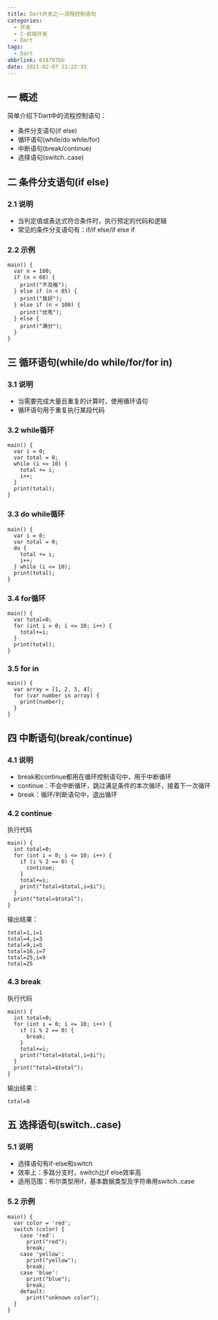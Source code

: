 ```yaml
---
title: Dart开发之——流程控制语句
categories:
  - 开发
  - C-前端开发
  - Dart
tags:
  - Dart
abbrlink: 618707bb
date: 2021-02-07 11:22:33
---
```

## 一 概述

简单介绍下Dart中的流程控制语句：

* 条件分支语句(if else)
* 循环语句(while/do while/for)
* 中断语句(break/continue)
* 选择语句(switch..case)

<!--more-->

## 二 条件分支语句(if else)

### 2.1 说明

* 当判定值或表达式符合条件时，执行预定的代码和逻辑
* 常见的条件分支语句有：if/if else/if else if

### 2.2 示例

```
main() {
  var n = 100;
  if (n < 60) {
    print("不及格");
  } else if (n < 85) {
    print("良好");
  } else if (n < 100) {
    print("优秀");
  } else {
    print("满分");
  }
}
```

## 三 循环语句(while/do while/for/for in)

### 3.1 说明

* 当需要完成大量且重复的计算时，使用循环语句
* 循环语句用于重复执行某段代码

### 3.2 while循环

```
main() {
  var i = 0;
  var total = 0;
  while (i <= 10) {
    total += i;
    i++;
  }
  print(total);
}
```

### 3.3 do while循环

```
main() {
  var i = 0;
  var total = 0;
  do {
    total += i;
    i++;
  } while (i <= 10);
  print(total);
}  
```

### 3.4 for循环

```
main() {
  var total=0;
  for (int i = 0; i <= 10; i++) {
    total+=i;
  }
  print(total);
}  
```

### 3.5 for in

```
main() {
  var array = [1, 2, 3, 4];
  for (var number in array) {
    print(number);
  }
}
```

## 四 中断语句(break/continue)

### 4.1 说明

* break和continue都用在循环控制语句中，用于中断循环
* continue：不会中断循环，跳过满足条件的本次循环，接着下一次循环
* break：循环/判断语句中，退出循环

### 4.2 continue

执行代码

```
main() {
  int total=0;
  for (int i = 0; i <= 10; i++) {
    if (i % 2 == 0) {
      continue;
    }
    total+=i;
    print("total=$total,i=$i");
  }
  print("total=$total");
}
```

输出结果：

```
total=1,i=1
total=4,i=3
total=9,i=5
total=16,i=7
total=25,i=9
total=25
```

### 4.3 break

执行代码

```
main() {
  int total=0;
  for (int i = 0; i <= 10; i++) {
    if (i % 2 == 0) {
      break;
    }
    total+=i;
    print("total=$total,i=$i");
  }
  print("total=$total");
}
```

输出结果：

```
total=0
```

## 五 选择语句(switch..case)

### 5.1 说明

* 选择语句有if-else和switch
* 效率上：多路分支时，switch比if else效率高
* 适用范围：布尔类型用if，基本数据类型及字符串用switch..case

### 5.2 示例

```
main() {
  var color = 'red';
  switch (color) {
    case 'red':
      print("red");
      break;
    case 'yellow':
      print("yellow");
      break;
    case 'blue':
      print("blue");
      break;
    default:
      print("unknown color");
  }
}
```
